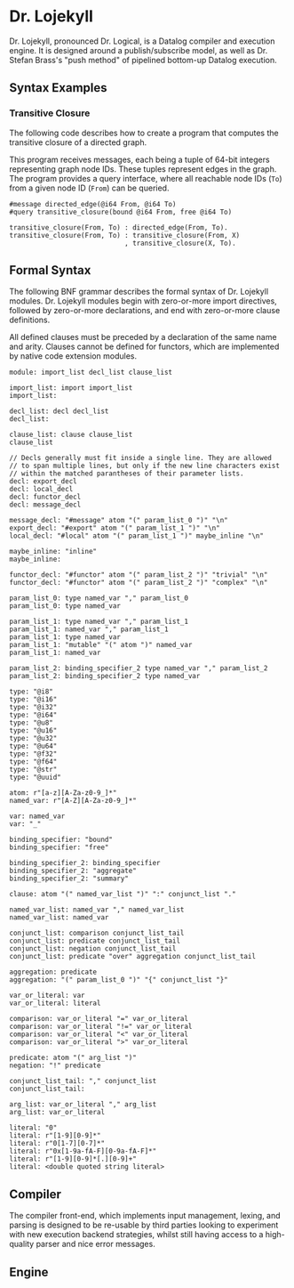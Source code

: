 # Dr. Lojekyll

Dr. Lojekyll, pronounced Dr. Logical, is a Datalog compiler and execution
engine. It is designed around a publish/subscribe model, as well as Dr. Stefan
Brass's "push method" of pipelined bottom-up Datalog execution.

## Syntax Examples

### Transitive Closure
The following code describes how to create a program that computes the
transitive closure of a directed graph.

This program receives messages, each being a tuple of 64-bit integers
representing graph node IDs. These tuples represent edges in the graph. The
program provides a query interface, where all reachable node IDs (`To`) from
a given node ID (`From`) can be queried.

```
#message directed_edge(@i64 From, @i64 To)
#query transitive_closure(bound @i64 From, free @i64 To)

transitive_closure(From, To) : directed_edge(From, To).
transitive_closure(From, To) : transitive_closure(From, X)
                             , transitive_closure(X, To).
```

## Formal Syntax

The following BNF grammar describes the formal syntax of Dr. Lojekyll modules.
Dr. Lojekyll modules begin with zero-or-more import directives, followed by
zero-or-more declarations, and end with zero-or-more clause definitions.

All defined clauses must be preceded by a declaration of the same name and
arity. Clauses cannot be defined for functors, which are implemented by native
code extension modules.

```
module: import_list decl_list clause_list

import_list: import import_list
import_list:

decl_list: decl decl_list
decl_list:

clause_list: clause clause_list
clause_list

// Decls generally must fit inside a single line. They are allowed
// to span multiple lines, but only if the new line characters exist
// within the matched parantheses of their parameter lists.
decl: export_decl
decl: local_decl
decl: functor_decl
decl: message_decl

message_decl: "#message" atom "(" param_list_0 ")" "\n"
export_decl: "#export" atom "(" param_list_1 ")" "\n"
local_decl: "#local" atom "(" param_list_1 ")" maybe_inline "\n"

maybe_inline: "inline"
maybe_inline:

functor_decl: "#functor" atom "(" param_list_2 ")" "trivial" "\n"
functor_decl: "#functor" atom "(" param_list_2 ")" "complex" "\n"

param_list_0: type named_var "," param_list_0
param_list_0: type named_var

param_list_1: type named_var "," param_list_1
param_list_1: named_var "," param_list_1
param_list_1: type named_var
param_list_1: "mutable" "(" atom ")" named_var
param_list_1: named_var

param_list_2: binding_specifier_2 type named_var "," param_list_2
param_list_2: binding_specifier_2 type named_var

type: "@i8"
type: "@i16"
type: "@i32"
type: "@i64"
type: "@u8"
type: "@u16"
type: "@u32"
type: "@u64"
type: "@f32"
type: "@f64"
type: "@str"
type: "@uuid"

atom: r"[a-z][A-Za-z0-9_]*"
named_var: r"[A-Z][A-Za-z0-9_]*"

var: named_var
var: "_"

binding_specifier: "bound"
binding_specifier: "free"

binding_specifier_2: binding_specifier
binding_specifier_2: "aggregate"
binding_specifier_2: "summary"

clause: atom "(" named_var_list ")" ":" conjunct_list "."

named_var_list: named_var "," named_var_list
named_var_list: named_var

conjunct_list: comparison conjunct_list_tail
conjunct_list: predicate conjunct_list_tail
conjunct_list: negation conjunct_list_tail
conjunct_list: predicate "over" aggregation conjunct_list_tail

aggregation: predicate
aggregation: "(" param_list_0 ")" "{" conjunct_list "}"

var_or_literal: var
var_or_literal: literal

comparison: var_or_literal "=" var_or_literal
comparison: var_or_literal "!=" var_or_literal
comparison: var_or_literal "<" var_or_literal
comparison: var_or_literal ">" var_or_literal

predicate: atom "(" arg_list ")"
negation: "!" predicate

conjunct_list_tail: "," conjunct_list
conjunct_list_tail:

arg_list: var_or_literal "," arg_list
arg_list: var_or_literal

literal: "0"
literal: r"[1-9][0-9]*"
literal: r"0[1-7][0-7]*"
literal: r"0x[1-9a-fA-F][0-9a-fA-F]*"
literal: r"[1-9][0-9]*[.][0-9]+"
literal: <double quoted string literal>
```

## Compiler

The compiler front-end, which implements input management, lexing, and parsing
is designed to be re-usable by third parties looking to experiment with new
execution backend strategies, whilst still having access to a high-quality
parser and nice error messages.

## Engine